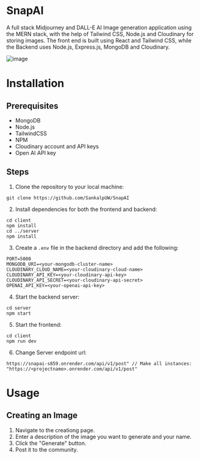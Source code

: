 # SnapAI
A full stack Midjourney and DALL-E AI Image generation application using the MERN stack, with the help of Tailwind CSS, Node.js and Cloudinary for storing images.
The front end is built using React and Tailwind CSS, while the Backend uses Node.js, Express.js, MongoDB and Cloudinary.  

![image](https://github.com/SankalpUW/SnapAI/assets/113000067/95e64fe1-bb70-4c99-afd4-4a80ca1b9ed4)

# Installation

## Prerequisites
* MongoDB
* Node.js
* TailwindCSS
* NPM
* Cloudinary account and API keys
* Open AI API key

## Steps
  1. Clone the repository to your local machine:
```
git clone https://github.com/SankalpUW/SnapAI
```

  2. Install dependencies for both the frontend and backend:
```
cd client
npm install
cd ../server
npm install
```
    
  3. Create a `.env` file in the backend directory and add the following:
```
PORT=5000
MONGODB_URI=<your-mongodb-cluster-name>
CLOUDINARY_CLOUD_NAME=<your-cloudinary-cloud-name>
CLOUDINARY_API_KEY=<your-cloudinary-api-key>
CLOUDINARY_API_SECRET=<your-cloudinary-api-secret>
OPENAI_API_KEY=<your-openai-api-key>
```

  4. Start the backend server:
  ```
  cd server
  npm start
  ```

  5. Start the frontend:
  ```
  cd client
  npm run dev
  ```

  6. Change Server endpoint url:
```
https://snapai-s859.onrender.com/api/v1/post" // Make all instances: "https://<projectname>.onrender.com/api/v1/post"
```
# Usage
## Creating an Image
1. Navigate to the creationg page.
2. Enter a description of the image you want to generate and your name.
3. Click the "Generate" button.
4. Post it to the community.
